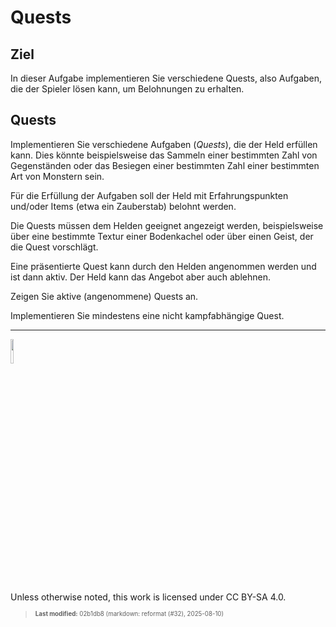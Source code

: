 # Quests

## Ziel

In dieser Aufgabe implementieren Sie verschiedene Quests, also Aufgaben,
die der Spieler lösen kann, um Belohnungen zu erhalten.

## Quests

Implementieren Sie verschiedene Aufgaben (*Quests*), die der Held
erfüllen kann. Dies könnte beispielsweise das Sammeln einer bestimmten
Zahl von Gegenständen oder das Besiegen einer bestimmten Zahl einer
bestimmten Art von Monstern sein.

Für die Erfüllung der Aufgaben soll der Held mit Erfahrungspunkten
und/oder Items (etwa ein Zauberstab) belohnt werden.

Die Quests müssen dem Helden geeignet angezeigt werden, beispielsweise
über eine bestimmte Textur einer Bodenkachel oder über einen Geist, der
die Quest vorschlägt.

Eine präsentierte Quest kann durch den Helden angenommen werden und ist
dann aktiv. Der Held kann das Angebot aber auch ablehnen.

Zeigen Sie aktive (angenommene) Quests an.

Implementieren Sie mindestens eine nicht kampfabhängige Quest.

------------------------------------------------------------------------

<img src="https://licensebuttons.net/l/by-sa/4.0/88x31.png" width="10%">

Unless otherwise noted, this work is licensed under CC BY-SA 4.0.

<blockquote><p><sup><sub><strong>Last modified:</strong> 02b1db8 (markdown: reformat (#32), 2025-08-10)<br></sub></sup></p></blockquote>
